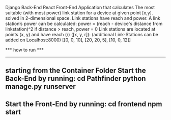Django Back-End React Front-End Application that calculates
The most suitable (with most power) link station for a device at given
point [x,y].
solved in 2-dimensional space. Link stations have reach and power.
A link station’s power can be calculated:
power = (reach - device's distance from linkstation)^2
if distance > reach, power = 0
Link stations​ are located at points (x, y) and have reach (r) ([x, y, r]): (additional Link-Stations can be added on Localhost:8000)
[[0, 0, 10],
[20, 20, 5],
[10, 0, 12]]

*** how to run ***

---------------------------------
starting from the Container Folder
Start the Back-End by running:
cd Pathfinder
python manage.py runserver
---------------------------
Start the Front-End by running:
cd frontend
npm start
--------------------------------

